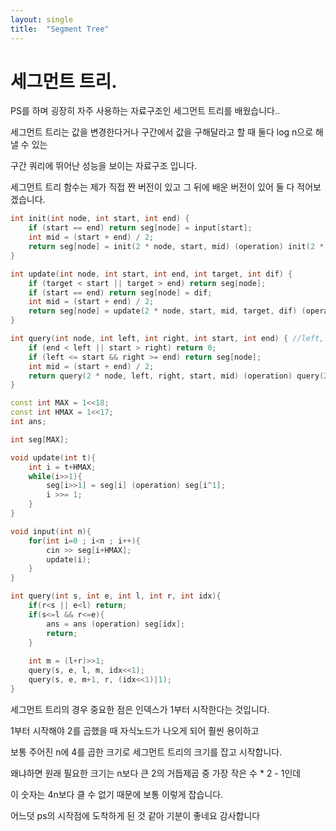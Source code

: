 ```yaml
---
layout: single
title:  "Segment Tree"
---
```

# 세그먼트 트리.

PS를 하며 굉장히 자주 사용하는 자료구조인 세그먼트 트리를 배웠습니다..

세그먼트 트리는 값을 변경한다거나 구간에서 값을 구해달라고 할 때 둘다 log n으로 해낼 수 있는

구간 쿼리에 뛰어난 성능을 보이는 자료구조 입니다.

세그먼트 트리 함수는 제가 직접 짠 버전이 있고 그 뒤에 배운 버전이 있어 둘 다 적어보겠습니다.
```c++
int init(int node, int start, int end) {
    if (start == end) return seg[node] = input[start];
    int mid = (start + end) / 2;
    return seg[node] = init(2 * node, start, mid) (operation) init(2 * node + 1, mid + 1, end);
}

int update(int node, int start, int end, int target, int dif) {
    if (target < start || target > end) return seg[node];
    if (start == end) return seg[node] = dif;
    int mid = (start + end) / 2;
    return seg[node] = update(2 * node, start, mid, target, dif) (operation) update(2 * node + 1, mid + 1, end, target, dif);
}

int query(int node, int left, int right, int start, int end) { //left, right가 query 범위
    if (end < left || start > right) return 0;
    if (left <= start && right >= end) return seg[node];
    int mid = (start + end) / 2;
    return query(2 * node, left, right, start, mid) (operation) query(2 * node + 1, left, right, mid + 1, end);
}
```

```c++
const int MAX = 1<<18;
const int HMAX = 1<<17;
int ans;

int seg[MAX];

void update(int t){
    int i = t+HMAX;
    while(i>>1){
    	seg[i>>1] = seg[i] (operation) seg[i^1];
        i >>= 1;
    }
}

void input(int n){
    for(int i=0 ; i<n ; i++){
    	cin >> seg[i+HMAX];
        update(i);
    }
}

int query(int s, int e, int l, int r, int idx){
    if(r<s || e<l) return;
    if(s<=l && r<=e){
    	ans = ans (operation) seg[idx];
        return;
    }
    
    int m = (l+r)>>1;
    query(s, e, l, m, idx<<1);
    query(s, e, m+1, r, (idx<<1)|1);
}
```

세그먼트 트리의 경우 중요한 점은 인덱스가 1부터 시작한다는 것입니다.

1부터 시작해야 2를 곱했을 때 자식노드가 나오게 되어 훨씬 용이하고

보통 주어진 n에 4를 곱한 크기로 세그먼트 트리의 크기를 잡고 시작합니다.

왜냐하면 원래 필요한 크기는 n보다 큰 2의 거듭제곱 중 가장 작은 수 * 2 - 1인데

이 숫자는 4n보다 클 수 없기 때문에 보통 이렇게 잡습니다.

어느덧 ps의 시작점에 도착하게 된 것 같아 기분이 좋네요 감사합니다
